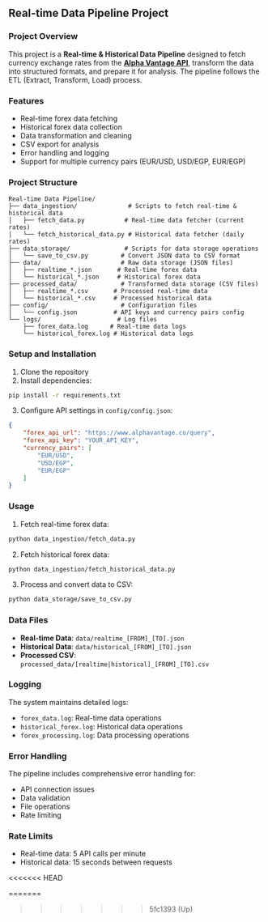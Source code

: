 ## Real-time Data Pipeline Project

### Project Overview
This project is a **Real-time & Historical Data Pipeline** designed to fetch currency exchange rates from the [**Alpha Vantage API**](https://www.alphavantage.co), transform the data into structured formats, and prepare it for analysis. The pipeline follows the ETL (Extract, Transform, Load) process.

### Features
- Real-time forex data fetching
- Historical forex data collection
- Data transformation and cleaning
- CSV export for analysis
- Error handling and logging
- Support for multiple currency pairs (EUR/USD, USD/EGP, EUR/EGP)

### Project Structure
```plaintext
Real-time Data Pipeline/
├── data_ingestion/              # Scripts to fetch real-time & historical data
│   ├── fetch_data.py           # Real-time data fetcher (current rates)
│   └── fetch_historical_data.py # Historical data fetcher (daily rates)
├── data_storage/               # Scripts for data storage operations
│   └── save_to_csv.py         # Convert JSON data to CSV format
├── data/                      # Raw data storage (JSON files)
│   ├── realtime_*.json       # Real-time forex data
│   └── historical_*.json     # Historical forex data
├── processed_data/            # Transformed data storage (CSV files)
│   ├── realtime_*.csv       # Processed real-time data
│   └── historical_*.csv     # Processed historical data
├── config/                    # Configuration files
│   └── config.json          # API keys and currency pairs config
└── logs/                     # Log files
    ├── forex_data.log      # Real-time data logs
    └── historical_forex.log # Historical data logs
```

### Setup and Installation

1. Clone the repository
2. Install dependencies:
```bash
pip install -r requirements.txt
```

3. Configure API settings in `config/config.json`:
```json
{
    "forex_api_url": "https://www.alphavantage.co/query",
    "forex_api_key": "YOUR_API_KEY",
    "currency_pairs": [
        "EUR/USD",
        "USD/EGP",
        "EUR/EGP"
    ]
}
```

### Usage

1. Fetch real-time forex data:
```bash
python data_ingestion/fetch_data.py
```

2. Fetch historical forex data:
```bash
python data_ingestion/fetch_historical_data.py
```

3. Process and convert data to CSV:
```bash
python data_storage/save_to_csv.py
```

### Data Files

- **Real-time Data**: `data/realtime_[FROM]_[TO].json`
- **Historical Data**: `data/historical_[FROM]_[TO].json`
- **Processed CSV**: `processed_data/[realtime|historical]_[FROM]_[TO].csv`

### Logging

The system maintains detailed logs:
- `forex_data.log`: Real-time data operations
- `historical_forex.log`: Historical data operations
- `forex_processing.log`: Data processing operations

### Error Handling

The pipeline includes comprehensive error handling for:
- API connection issues
- Data validation
- File operations
- Rate limiting

### Rate Limits

- Real-time data: 5 API calls per minute
- Historical data: 15 seconds between requests

<<<<<<< HEAD




=======
>>>>>>> 5fc1393 (Up)
